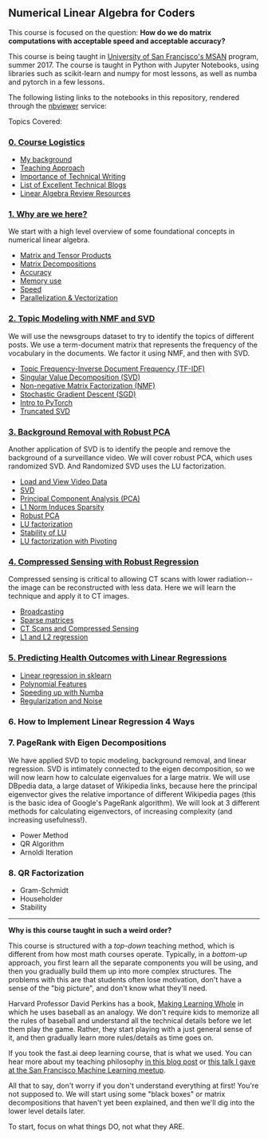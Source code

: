 ## Numerical Linear Algebra for Coders

This course is focused on the question: **How do we do matrix computations with acceptable speed and acceptable accuracy?**

This course is being taught in [University of San Francisco's MSAN](https://www.usfca.edu/arts-sciences/graduate-programs/analytics) program, summer 2017.  The course is taught in Python with Jupyter Notebooks, using libraries such as scikit-learn and numpy for most lessons, as well as numba and pytorch in a few lessons.

The following listing links to the notebooks in this repository, rendered through the [nbviewer](http://nbviewer.jupyter.org) service:

Topics Covered:
### [0. Course Logistics](https://nbviewer.jupyter.org/github/fastai/numerical-linear-algebra/blob/master/nbs/0.%20Course%20Logistics.ipynb)
  - [My background](https://nbviewer.jupyter.org/github/fastai/numerical-linear-algebra/blob/master/nbs/0.%20Course%20Logistics.ipynb#Intro)
  - [Teaching Approach](https://nbviewer.jupyter.org/github/fastai/numerical-linear-algebra/blob/master/nbs/0.%20Course%20Logistics.ipynb#Teaching)
  - [Importance of Technical Writing](https://nbviewer.jupyter.org/github/fastai/numerical-linear-algebra/blob/master/nbs/0.%20Course%20Logistics.ipynb#Writing-Assignment)
  - [List of Excellent Technical Blogs](https://nbviewer.jupyter.org/github/fastai/numerical-linear-algebra/blob/master/nbs/0.%20Course%20Logistics.ipynb#Excellent-Technical-Blogs)
  - [Linear Algebra Review Resources](https://nbviewer.jupyter.org/github/fastai/numerical-linear-algebra/blob/master/nbs/0.%20Course%20Logistics.ipynb#Linear-Algebra)
  

### [1. Why are we here?](http://nbviewer.jupyter.org/github/fastai/numerical-linear-algebra/blob/master/nbs/1.%20Why%20are%20we%20here%3F.ipynb)
We start with a high level overview of some foundational concepts in numerical linear algebra.
  - [Matrix and Tensor Products](http://nbviewer.jupyter.org/github/fastai/numerical-linear-algebra/blob/master/nbs/1.%20Why%20are%20we%20here%3F.ipynb#Matrix-and-Tensor-Products)
  - [Matrix Decompositions](http://nbviewer.jupyter.org/github/fastai/numerical-linear-algebra/blob/master/nbs/1.%20Why%20are%20we%20here%3F.ipynb#Matrix-Decompositions)
  - [Accuracy](http://nbviewer.jupyter.org/github/fastai/numerical-linear-algebra/blob/master/nbs/1.%20Why%20are%20we%20here%3F.ipynb#Accuracy)
  - [Memory use](http://nbviewer.jupyter.org/github/fastai/numerical-linear-algebra/blob/master/nbs/1.%20Why%20are%20we%20here%3F.ipynb#Memory-Use)
  - [Speed](http://nbviewer.jupyter.org/github/fastai/numerical-linear-algebra/blob/master/nbs/1.%20Why%20are%20we%20here%3F.ipynb#Speed)
  - [Parallelization & Vectorization](http://nbviewer.jupyter.org/github/fastai/numerical-linear-algebra/blob/master/nbs/1.%20Why%20are%20we%20here%3F.ipynb#Scalability-/-parallelization)

### [2. Topic Modeling with NMF and SVD](http://nbviewer.jupyter.org/github/fastai/numerical-linear-algebra/blob/master/nbs/2.%20Topic%20Modeling%20with%20NMF%20and%20SVD.ipynb)
We will use the newsgroups dataset to try to identify the topics of different posts.  We use a term-document matrix that represents the frequency of the vocabulary in the documents.  We factor it using NMF, and then with SVD.
  - [Topic Frequency-Inverse Document Frequency (TF-IDF)](http://nbviewer.jupyter.org/github/fastai/numerical-linear-algebra/blob/master/nbs/2.%20Topic%20Modeling%20with%20NMF%20and%20SVD.ipynb#TF-IDF)
  - [Singular Value Decomposition (SVD)](http://nbviewer.jupyter.org/github/fastai/numerical-linear-algebra/blob/master/nbs/2.%20Topic%20Modeling%20with%20NMF%20and%20SVD.ipynb#Singular-Value-Decomposition-(SVD))
  - [Non-negative Matrix Factorization (NMF)](http://nbviewer.jupyter.org/github/fastai/numerical-linear-algebra/blob/master/nbs/2.%20Topic%20Modeling%20with%20NMF%20and%20SVD.ipynb#Non-negative-Matrix-Factorization-(NMF))
  - [Stochastic Gradient Descent (SGD)](http://nbviewer.jupyter.org/github/fastai/numerical-linear-algebra/blob/master/nbs/2.%20Topic%20Modeling%20with%20NMF%20and%20SVD.ipynb#Gradient-Descent)
  - [Intro to PyTorch](http://nbviewer.jupyter.org/github/fastai/numerical-linear-algebra/blob/master/nbs/2.%20Topic%20Modeling%20with%20NMF%20and%20SVD.ipynb#PyTorch)
  - [Truncated SVD](http://nbviewer.jupyter.org/github/fastai/numerical-linear-algebra/blob/master/nbs/2.%20Topic%20Modeling%20with%20NMF%20and%20SVD.ipynb#Truncated-SVD)
  
### [3. Background Removal with Robust PCA](https://nbviewer.jupyter.org/github/fastai/numerical-linear-algebra/blob/master/nbs/3.%20Background%20Removal%20with%20Robust%20PCA.ipynb)
Another application of SVD is to identify the people and remove the background of a surveillance video.  We will cover robust PCA, which uses randomized SVD.  And Randomized SVD uses the LU factorization.
  - [Load and View Video Data](https://nbviewer.jupyter.org/github/fastai/numerical-linear-algebra/blob/master/nbs/3.%20Background%20Removal%20with%20Robust%20PCA.ipynb#Load-and-view-the-data)
  - [SVD](https://nbviewer.jupyter.org/github/fastai/numerical-linear-algebra/blob/master/nbs/3.%20Background%20Removal%20with%20Robust%20PCA.ipynb#SVD)
  - [Principal Component Analysis (PCA)](https://github.com/fastai/numerical-linear-algebra/blob/master/nbs/3.%20Background%20Removal%20with%20Robust%20PCA.ipynb)
  - [L1 Norm Induces Sparsity](https://nbviewer.jupyter.org/github/fastai/numerical-linear-algebra/blob/master/nbs/3.%20Background%20Removal%20with%20Robust%20PCA.ipynb#L1-norm-induces-sparsity)
  - [Robust PCA](https://nbviewer.jupyter.org/github/fastai/numerical-linear-algebra/blob/master/nbs/3.%20Background%20Removal%20with%20Robust%20PCA.ipynb#Robust-PCA-(via-Primary-Component-Pursuit))
  - [LU factorization](https://nbviewer.jupyter.org/github/fastai/numerical-linear-algebra/blob/master/nbs/3.%20Background%20Removal%20with%20Robust%20PCA.ipynb#LU-Factorization)
  - [Stability of LU](https://nbviewer.jupyter.org/github/fastai/numerical-linear-algebra/blob/master/nbs/3.%20Background%20Removal%20with%20Robust%20PCA.ipynb#Stability)
  - [LU factorization with Pivoting](https://nbviewer.jupyter.org/github/fastai/numerical-linear-algebra/blob/master/nbs/3.%20Background%20Removal%20with%20Robust%20PCA.ipynb#LU-factorization-with-Partial-Pivoting)
  
### [4. Compressed Sensing with Robust Regression](http://nbviewer.jupyter.org/github/fastai/numerical-linear-algebra/blob/master/nbs/4.%20Compressed%20Sensing%20of%20CT%20Scans%20with%20Robust%20Regression.ipynb#4.-Compressed-Sensing-of-CT-Scans-with-Robust-Regression)
Compressed sensing is critical to allowing CT scans with lower radiation-- the image can be reconstructed with less data.  Here we will learn the technique and apply it to CT images.
  - [Broadcasting](http://nbviewer.jupyter.org/github/fastai/numerical-linear-algebra/blob/master/nbs/4.%20Compressed%20Sensing%20of%20CT%20Scans%20with%20Robust%20Regression.ipynb#Broadcasting)
  - [Sparse matrices](http://nbviewer.jupyter.org/github/fastai/numerical-linear-algebra/blob/master/nbs/4.%20Compressed%20Sensing%20of%20CT%20Scans%20with%20Robust%20Regression.ipynb#Sparse-Matrices-(in-Scipy))
  - [CT Scans and Compressed Sensing](http://nbviewer.jupyter.org/github/fastai/numerical-linear-algebra/blob/master/nbs/4.%20Compressed%20Sensing%20of%20CT%20Scans%20with%20Robust%20Regression.ipynb#Sparse-Matrices-(in-Scipy))
  - [L1 and L2 regression](http://nbviewer.jupyter.org/github/fastai/numerical-linear-algebra/blob/master/nbs/4.%20Compressed%20Sensing%20of%20CT%20Scans%20with%20Robust%20Regression.ipynb#Regresssion)

### [5. Predicting Health Outcomes with Linear Regressions](http://nbviewer.jupyter.org/github/fastai/numerical-linear-algebra/blob/master/nbs/5.%20Health%20Outcomes%20with%20Linear%20Regression.ipynb)
  - [Linear regression in sklearn](http://nbviewer.jupyter.org/github/fastai/numerical-linear-algebra/blob/master/nbs/5.%20Health%20Outcomes%20with%20Linear%20Regression.ipynb#Linear-regression-in-Scikit-Learn)
  - [Polynomial Features](http://nbviewer.jupyter.org/github/fastai/numerical-linear-algebra/blob/master/nbs/5.%20Health%20Outcomes%20with%20Linear%20Regression.ipynb#Polynomial-Features)
  - [Speeding up with Numba](http://nbviewer.jupyter.org/github/fastai/numerical-linear-algebra/blob/master/nbs/5.%20Health%20Outcomes%20with%20Linear%20Regression.ipynb#Speeding-up-feature-generation)
  - [Regularization and Noise](http://nbviewer.jupyter.org/github/fastai/numerical-linear-algebra/blob/master/nbs/5.%20Health%20Outcomes%20with%20Linear%20Regression.ipynb#Regularization-and-noise)

### 6. How to Implement Linear Regression 4 Ways

### 7. PageRank with Eigen Decompositions
We have applied SVD to topic modeling, background removal, and linear regression. SVD is intimately connected to the eigen decomposition, so we will now learn how to calculate eigenvalues for a large matrix.  We will use DBpedia data, a large dataset of Wikipedia links, because here the principal eigenvector gives the relative importance of different Wikipedia pages (this is the basic idea of Google's PageRank algorithm).  We will look at 3 different methods for calculating eigenvectors, of increasing complexity (and increasing usefulness!).
  - Power Method
  - QR Algorithm
  - Arnoldi Iteration

### 8. QR Factorization
  - Gram-Schmidt
  - Householder
  - Stability

<hr>

**Why is this course taught in such a weird order?**

This course is structured with a *top-down* teaching method, which is different from how most math courses operate.  Typically, in a *bottom-up* approach, you first learn all the separate components you will be using, and then you gradually build them up into more complex structures.  The problems with this are that students often lose motivation, don't have a sense of the "big picture", and don't know what they'll need.

Harvard Professor David Perkins has a book, [Making Learning Whole](https://www.amazon.com/Making-Learning-Whole-Principles-Transform/dp/0470633719) in which he uses baseball as an analogy.  We don't require kids to memorize all the rules of baseball and understand all the technical details before we let them play the game.  Rather, they start playing with a just general sense of it, and then gradually learn more rules/details as time goes on.

If you took the fast.ai deep learning course, that is what we used.  You can hear more about my teaching philosophy [in this blog post](http://www.fast.ai/2016/10/08/teaching-philosophy/) or [this talk I gave at the San Francisco Machine Learning meetup](https://vimeo.com/214233053).

All that to say, don't worry if you don't understand everything at first!  You're not supposed to.  We will start using some "black boxes" or matrix decompositions that haven't yet been explained, and then we'll dig into the lower level details later.

To start, focus on what things DO, not what they ARE.
